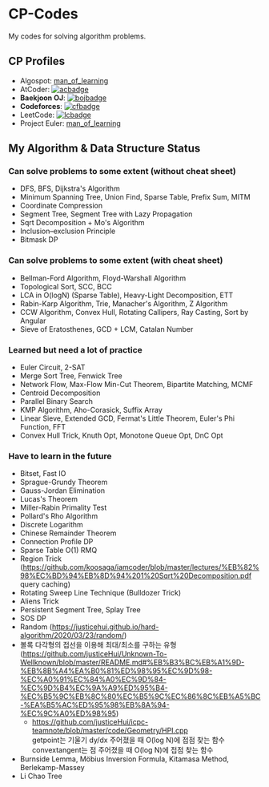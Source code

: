 # CP-Codes
My codes for solving algorithm problems.

## CP Profiles
- Algospot: [man_of_learning](https://algospot.com/user/profile/93932)
- AtCoder: [![acbadge](https://cp-logo.vercel.app/atcoder/man_of_learning)](https://atcoder.jp/users/man_of_learning)
- **Baekjoon OJ**: [![bojbadge](http://mazassumnida.wtf/api/mini/generate_badge?boj=man_of_learning)](https://solved.ac/man_of_learning)
- **Codeforces**: [![cfbadge](https://badges.joonhyung.xyz/codeforces/man_of_learning.svg)](https://codeforces.com/profile/man_of_learning)
- LeetCode: [![lcbadge](https://badges.peiyuan.ch/leetcode/manoflearning/name)](https://leetcode.com/manoflearning/)
- Project Euler: [man_of_learning](https://projecteuler.net/progress=man_of_learning)

## My Algorithm & Data Structure Status

### Can solve problems to some extent (without cheat sheet)

- DFS, BFS, Dijkstra's Algorithm
- Minimum Spanning Tree, Union Find, Sparse Table, Prefix Sum, MITM
- Coordinate Compression
- Segment Tree, Segment Tree with Lazy Propagation
- Sqrt Decomposition + Mo's Algorithm
- Inclusion–exclusion Principle
- Bitmask DP

### Can solve problems to some extent (with cheat sheet)

- Bellman-Ford Algorithm, Floyd-Warshall Algorithm
- Topological Sort, SCC, BCC
- LCA in O(logN) (Sparse Table), Heavy-Light Decomposition, ETT
- Rabin-Karp Algorithm, Trie, Manacher's Algorithm, Z Algorithm
- CCW Algorithm, Convex Hull, Rotating Callipers, Ray Casting, Sort by Angular
- Sieve of Eratosthenes, GCD + LCM, Catalan Number

### Learned but need a lot of practice

- Euler Circuit, 2-SAT
- Merge Sort Tree, Fenwick Tree
- Network Flow, Max-Flow Min-Cut Theorem, Bipartite Matching, MCMF
- Centroid Decomposition
- Parallel Binary Search
- KMP Algorithm, Aho-Corasick, Suffix Array
- Linear Sieve, Extended GCD, Fermat's Little Theorem, Euler's Phi Function, FFT
- Convex Hull Trick, Knuth Opt, Monotone Queue Opt, DnC Opt

### Have to learn in the future

- Bitset, Fast IO
- Sprague-Grundy Theorem
- Gauss-Jordan Elimination
- Lucas's Theorem
- Miller-Rabin Primality Test
- Pollard's Rho Algorithm
- Discrete Logarithm
- Chinese Remainder Theorem
- Connection Profile DP
- Sparse Table O(1) RMQ
- Region Trick (https://github.com/koosaga/iamcoder/blob/master/lectures/%EB%82%98%EC%BD%94%EB%8D%94%201%20Sqrt%20Decomposition.pdf query caching)
- Rotating Sweep Line Technique (Bulldozer Trick)
- Aliens Trick
- Persistent Segment Tree, Splay Tree
- SOS DP
- Random (https://justicehui.github.io/hard-algorithm/2020/03/23/random/)
- 볼록 다각형의 접선을 이용해 최대/최소를 구하는 유형 (https://github.com/justiceHui/Unknown-To-Wellknown/blob/master/README.md#%EB%B3%BC%EB%A1%9D-%EB%8B%A4%EA%B0%81%ED%98%95%EC%9D%98-%EC%A0%91%EC%84%A0%EC%9D%84-%EC%9D%B4%EC%9A%A9%ED%95%B4-%EC%B5%9C%EB%8C%80%EC%B5%9C%EC%86%8C%EB%A5%BC-%EA%B5%AC%ED%95%98%EB%8A%94-%EC%9C%A0%ED%98%95)
    - https://github.com/justiceHui/icpc-teamnote/blob/master/code/Geometry/HPI.cpp <br/> getpoint는 기울기 dy/dx 주어졌을 때 O(log N)에 접점 찾는 함수 <br/> convextangent는 점 주어졌을 때 O(log N)에 접점 찾는 함수
- Burnside Lemma, Möbius Inversion Formula, Kitamasa Method, Berlekamp-Massey
- Li Chao Tree